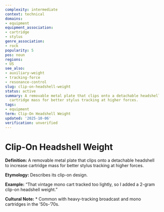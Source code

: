 ```yaml
---
complexity: intermediate
context: technical
domains:
- equipment
equipment_association:
- cartridge
- stylus
genre_association:
- rock
popularity: 5
pos: noun
regions:
- US
see_also:
- auxiliary-weight
- tracking-force
- resonance-control
slug: clip-on-headshell-weight
status: active
summary: A removable metal plate that clips onto a detachable headshell to increase
  cartridge mass for better stylus tracking at higher forces.
tags:
- equipment
term: Clip-On Headshell Weight
updated: '2025-10-06'
verification: unverified
---
```


# Clip-On Headshell Weight

**Definition:** A removable metal plate that clips onto a detachable headshell to increase cartridge mass for better stylus tracking at higher forces.

**Etymology:** Describes its clip-on design.

**Example:** “That vintage mono cart tracked too lightly, so I added a 2-gram clip-on headshell weight.”

**Cultural Note:** * Common with heavy-tracking broadcast and mono cartridges in the ’50s-’70s.

